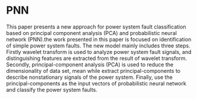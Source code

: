 # PNN
This paper presents a new approach for power system fault classification based on principal component analysis (PCA) and probabilistic neural network (PNN).the work presented in this paper is focused on identification of simple power system faults. The new model mainly includes three steps. Firstly wavelet transform is used to analyze power system fault signals, and distinguishing features are extracted from the result of wavelet transform. Secondly, principal-component analysis (PCA) is used to reduce the dimensionality of data set, mean while extract principal-components to describe nonstationary signals of the power system. Finally, use the principal-components as the input vectors of probabilistic neural network and classify the power system faults.
